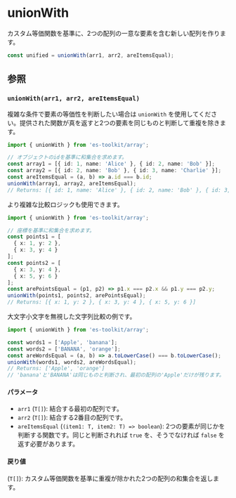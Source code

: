 # unionWith

カスタム等価関数を基準に、2つの配列の一意な要素を含む新しい配列を作ります。

```typescript
const unified = unionWith(arr1, arr2, areItemsEqual);
```

## 参照

### `unionWith(arr1, arr2, areItemsEqual)`

複雑な条件で要素の等価性を判断したい場合は `unionWith` を使用してください。提供された関数が真を返すと2つの要素を同じものと判断して重複を除きます。

```typescript
import { unionWith } from 'es-toolkit/array';

// オブジェクトのidを基準に和集合を求めます。
const array1 = [{ id: 1, name: 'Alice' }, { id: 2, name: 'Bob' }];
const array2 = [{ id: 2, name: 'Bob' }, { id: 3, name: 'Charlie' }];
const areItemsEqual = (a, b) => a.id === b.id;
unionWith(array1, array2, areItemsEqual);
// Returns: [{ id: 1, name: 'Alice' }, { id: 2, name: 'Bob' }, { id: 3, name: 'Charlie' }]
```

より複雑な比較ロジックも使用できます。

```typescript
import { unionWith } from 'es-toolkit/array';

// 座標を基準に和集合を求めます。
const points1 = [
  { x: 1, y: 2 },
  { x: 3, y: 4 }
];
const points2 = [
  { x: 3, y: 4 },
  { x: 5, y: 6 }
];
const arePointsEqual = (p1, p2) => p1.x === p2.x && p1.y === p2.y;
unionWith(points1, points2, arePointsEqual);
// Returns: [{ x: 1, y: 2 }, { x: 3, y: 4 }, { x: 5, y: 6 }]
```

大文字小文字を無視した文字列比較の例です。

```typescript
import { unionWith } from 'es-toolkit/array';

const words1 = ['Apple', 'banana'];
const words2 = ['BANANA', 'orange'];
const areWordsEqual = (a, b) => a.toLowerCase() === b.toLowerCase();
unionWith(words1, words2, areWordsEqual);
// Returns: ['Apple', 'orange']
// 'banana'と'BANANA'は同じものと判断され、最初の配列の'Apple'だけが残ります。
```

#### パラメータ

- `arr1` (`T[]`): 結合する最初の配列です。
- `arr2` (`T[]`): 結合する2番目の配列です。
- `areItemsEqual` (`(item1: T, item2: T) => boolean`): 2つの要素が同じかを判断する関数です。同じと判断されれば `true` を、そうでなければ `false` を返す必要があります。

#### 戻り値

(`T[]`): カスタム等価関数を基準に重複が除かれた2つの配列の和集合を返します。

